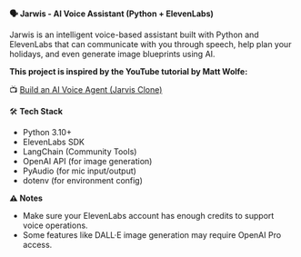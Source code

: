 **🗣️ Jarwis - AI Voice Assistant (Python + ElevenLabs)**

Jarwis is an intelligent voice-based assistant built with Python and ElevenLabs that can communicate with you through speech, help plan your holidays, and even generate image blueprints using AI.

**This project is inspired by the YouTube tutorial by Matt Wolfe:**

📺 [Build an AI Voice Agent (Jarvis Clone)](https://www.youtube.com/watch?v=ECBmgtxd_Zk)


🛠️ **Tech Stack**

- Python 3.10+
- ElevenLabs SDK
- LangChain (Community Tools)
- OpenAI API (for image generation)
- PyAudio (for mic input/output)
- dotenv (for environment config)



**⚠️ Notes**
  *  Make sure your ElevenLabs account has enough credits to support voice operations.
  *  Some features like DALL·E image generation may require OpenAI Pro access.

